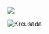 <p align="left">
<a href="https://github.com/anuraghazra/github-readme-stats"><img align="center" src="https://github-readme-stats.vercel.app/api/top-langs/?username=Kreusada&show_icons=true&layout=compact&theme=dark&count_private=true" /></a>
<p align="left"><img src="https://komarev.com/ghpvc/?username=Kreusada&label=Profile%20views%20since%2025th%20of%20August&color=0e75b6&style=flat" alt="Kreusada" /></p>
